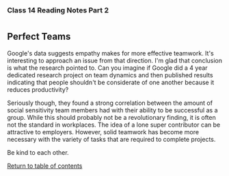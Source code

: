 <head>
  <style>
    code {
      color: green;
    }
  </style>
</head>

### Class 14 Reading Notes Part 2

<h1 id="psych"></h1>

## Perfect Teams

Google's data suggests empathy makes for more effective teamwork. It's interesting to approach an issue from that direction. I'm glad that conclusion is what the research pointed to. Can you imagine if Google did a 4 year dedicated research project on team dynamics and then published results indicating that people shouldn't be considerate of one another because it reduces productivity?

Seriously though, they found a strong correlation between the amount of social sensitivity team members had with their ability to be successful as a group. While this should probably not be a revolutionary finding, it is often not the standard in workplaces. The idea of a lone super contributor can be attractive to employers. However, solid teamwork has become more necessary with the variety of tasks that are required to complete projects.

Be kind to each other.

[Return to table of contents](../README.md)
